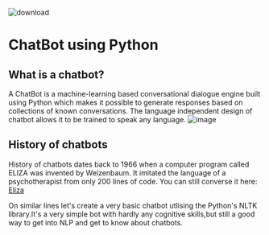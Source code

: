 
![download](https://user-images.githubusercontent.com/93142399/155870044-e0bc22ab-0749-41b3-a61d-0e51744df255.png)


# ChatBot using Python
## What is a chatbot?
A ChatBot is a machine-learning based conversational dialogue engine built using Python which makes it possible to generate responses based on collections of known conversations. The language independent design of chatbot allows it to be trained to speak any language.
![image](https://user-images.githubusercontent.com/93142399/155870220-4b2e8536-aaca-4fb2-8cf3-f4ce251937eb.png)

## History of chatbots
History of chatbots dates back to 1966 when a computer program called ELIZA was invented by Weizenbaum. It imitated the language of a psychotherapist from only 200 lines of code. You can still converse it here: [Eliza](https://psych.fullerton.edu/mbirnbaum/psych101/Eliza.htm?utm_source=ubisend.com&utm_medium=blog-link&utm_campaign=ubisend)

On similar lines let's create a very basic chatbot utlising the Python's NLTK library.It's a very simple bot with hardly any cognitive skills,but still a good way to get into NLP and get to know about chatbots.








